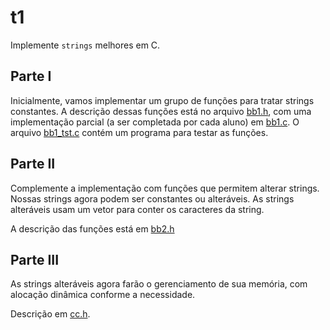 # t1

Implemente `strings` melhores em C.

## Parte I

Inicialmente, vamos implementar um grupo de funções para tratar strings constantes.
A descrição dessas funções está no arquivo [bb1.h](Codigo/bb1.h), com uma implementação
parcial (a ser completada por cada aluno) em [bb1.c](Codigo/bb1.c).
O arquivo [bb1_tst.c](Codigo/bb1_tst.c) contém um programa para testar as funções.

## Parte II

Complemente a implementação com funções que permitem alterar strings.
Nossas strings agora podem ser constantes ou alteráveis.
As strings alteráveis usam um vetor para conter os caracteres da string.

A descrição das funções está em [bb2.h](Codigo/bb2.h)

## Parte III

As strings alteráveis agora farão o gerenciamento de sua memória, com alocação dinâmica conforme a necessidade.

Descrição em [cc.h](Codigo/cc.h).
